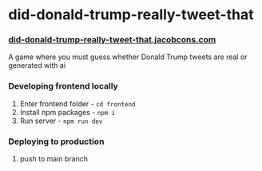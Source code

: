 # did-donald-trump-really-tweet-that
### [did-donald-trump-really-tweet-that.jacobcons.com](https://did-donald-trump-really-tweet-that.jacobcons.com)

A game where you must guess whether Donald Trump tweets are real or generated with ai

### Developing frontend locally
1. Enter frontend folder - `cd frontend`
2. Install npm packages - `npm i`
3. Run server - `npm run dev`

### Deploying to production
1. push to main branch